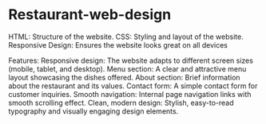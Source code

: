 # Restaurant-web-design
HTML: Structure of the website. 
CSS: Styling and layout of the website. 
Responsive Design: Ensures the website looks great on all devices


Features:
Responsive design: The website adapts to different screen sizes (mobile, tablet, and desktop).
Menu section: A clear and attractive menu layout showcasing the dishes offered.
About section: Brief information about the restaurant and its values.
Contact form: A simple contact form for customer inquiries.
Smooth navigation: Internal page navigation links with smooth scrolling effect.
Clean, modern design: Stylish, easy-to-read typography and visually engaging design elements.
